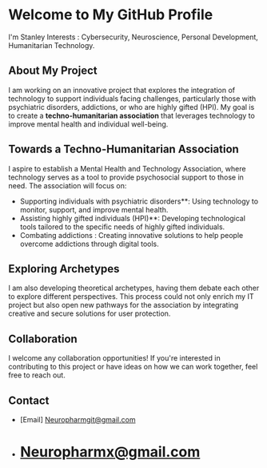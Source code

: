 # Welcome to My GitHub Profile

I'm Stanley
Interests : Cybersecurity, Neuroscience, Personal Development, Humanitarian Technology.

## About My Project
I am working on an innovative project that explores the integration of technology to support individuals facing challenges, particularly those with psychiatric disorders, addictions, or who are highly gifted (HPI). My goal is to create a **techno-humanitarian association** that leverages technology to improve mental health and individual well-being.

## Towards a Techno-Humanitarian Association
I aspire to establish a Mental Health and Technology Association, where technology serves as a tool to provide psychosocial support to those in need. The association will focus on:
-  Supporting individuals with psychiatric disorders**: Using technology to monitor, support, and improve mental health.
-  Assisting highly gifted individuals (HPI)**: Developing technological tools tailored to the specific needs of highly gifted individuals.
-  Combating addictions : Creating innovative solutions to help people overcome addictions through digital tools.

## Exploring Archetypes
I am also developing theoretical archetypes, having them debate each other to explore different perspectives. This process could not only enrich my IT project but also open new pathways for the association by integrating creative and secure solutions for user protection.

## Collaboration
I welcome any collaboration opportunities! If you're interested in contributing to this project or have ideas on how we can work together, feel free to reach out.

## Contact
- [Email] Neuropharmgit@gmail.com
-  #      Neuropharmx@gmail.com 
